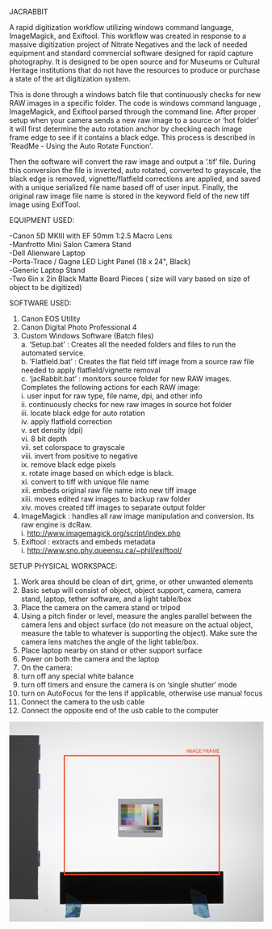 JACRABBIT

A rapid digitization workflow utilizing windows command language, ImageMagick, and Exiftool. This workflow was created in response to a massive digitization project of Nitrate Negatives and the lack of needed equipment and standard commercial software designed for rapid capture photography. It is designed to be open source and for Museums or Cultural Heritage institutions that do not have the resources to produce or purchase a state of the art digitization system.

This is done through a windows batch file that continuously checks for new RAW images in a specific folder. The code is windows command language , ImageMagick, and Exiftool parsed through the command line. After proper setup when your camera sends a new raw image to a source or ‘hot folder’ it will first determine the auto rotation anchor by checking each image frame edge to see if it contains a black edge. This process is described in 'ReadMe - Using the Auto Rotate Function'. 

Then the software will convert the raw image and output a ‘.tif’ file. During this conversion the file is inverted, auto rotated, converted to grayscale, the black edge is removed, vignette/flatfield corrections are applied, and  saved with a unique serialized file name based off of user input. Finally, the original raw image file name is stored in the keyword field of the new tiff image using ExifTool.


EQUIPMENT USED:  

-Canon 5D MKIII with EF 50mm 1:2.5 Macro Lens  
-Manfrotto Mini Salon Camera Stand  
-Dell Alienware Laptop  
-Porta-Trace / Gagne LED Light Panel (18 x 24", Black)   
-Generic Laptop Stand  
-Two 6in x 2in Black Matte Board Pieces ( size will vary based on size of object to be digitized)  


SOFTWARE USED:  

1. Canon EOS Utility    
2. Canon Digital Photo Professional 4    
3. Custom Windows Software (Batch files)    
 a. ‘Setup.bat’ : Creates all the needed folders and files to run the automated service.    
 b. ‘Flatfield.bat’ : Creates the flat field tiff image from a source raw file needed to apply flatfield/vignette removal  
 c. ‘jacRabbit.bat’ : monitors source folder for new RAW images. Completes the following actions for each RAW image:  
      i.   user input for raw type, file name, dpi, and other info  
      ii.  continuously checks for new raw images in source hot folder  
      iii. locate black edge for auto rotation  
      iv.  apply flatfield correction  
      v.   set density (dpi)    
      vi.  8 bit depth  
      vii. set colorspace to grayscale  
      viii. invert from positive to negative   
      ix.  remove black edge pixels  
      x.   rotate image based on which edge is black.  
      xi.  convert to tiff with unique file name  
      xii. embeds original raw file name into new tiff image  
      xiii. moves edited raw images to backup raw folder  
      xiv. moves created tiff images to separate output folder  
4. ImageMagick : handles all raw image manipulation and conversion. Its raw engine is dcRaw.  
     i. http://www.imagemagick.org/script/index.php  
5. Exiftool : extracts and embeds metadata  
     i. http://www.sno.phy.queensu.ca/~phil/exiftool/  

SETUP PHYSICAL WORKSPACE:  
1. Work area should be clean of dirt, grime, or other unwanted elements  
2. Basic setup will consist of object, object support, camera, camera stand, laptop, tether software, and a  light table/box  
3. Place the camera on the camera stand or tripod  
4. Using a pitch finder or level, measure the angles parallel between the camera lens and object surface (do not measure on the actual object, measure the table to whatever is supporting the object). Make sure the camera lens matches the angle of the light table/box.  
5. Place laptop nearby on stand or other support surface  
6. Power on both the camera and the laptop  
7. On the camera:  
1. turn off any special white balance  
2. turn off timers and ensure the camera is on ‘single shutter’ mode  
3. turn on AutoFocus for the lens if applicable, otherwise use manual focus  
8. Connect the camera to the usb cable  
9. Connect the opposite end of the usb cable to the computer  



![Alt text](/readMeGRFX/BlackHorizontal.png?raw=true "Black Strip Horizontal")
